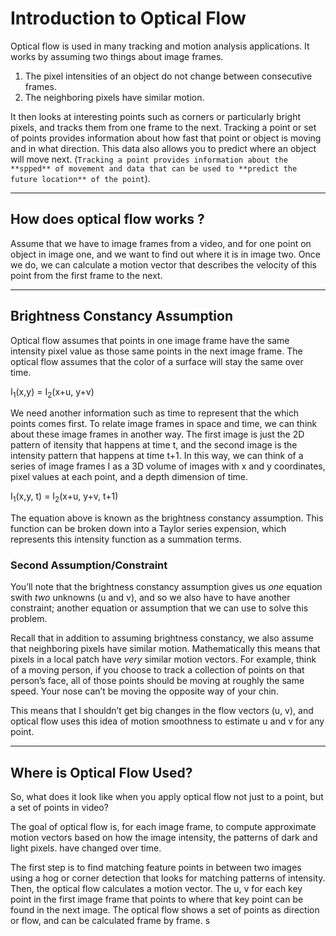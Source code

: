 # **Introduction to Optical Flow**

Optical flow is used in many tracking and motion analysis applications. It works by assuming two things about image frames. 

1. The pixel intensities of an object do not change between consecutive frames.
2. The neighboring pixels have similar motion. 

It then looks at interesting points such as corners or particularly bright pixels, and tracks them from one frame to the next. Tracking a point or set of points provides information about how fast that point or object is moving and in what direction. This data also allows you to predict where an object will move next.  (`Tracking a point provides information about the **spped** of movement and data that can be used to **predict the future location** of the point`). 

---

## **How does optical flow works ?**

Assume that we have to image frames from a video, and for one point on object in image one, and we want to find out where it is in image two. Once we do, we can calculate a motion vector that describes the velocity of this point from the first frame to the next. 

---

## **Brightness Constancy Assumption**

Optical flow assumes that points in one image frame have the same intensity pixel value as those same points in the next image frame. The optical flow assumes that the color of a surface will stay the same over time. 

I<sub>1</sub>(x,y) = I<sub>2</sub>(x+u, y+v)

We need another information such as time to represent that the which points comes first. To relate image frames in space and time, we can think about these image frames in another way. The first image is just the 2D pattern of itensity that happens at time t, and the second image is the intensity pattern that happens at time t+1. In this way, we can think of a series of image frames I as a 3D volume of images with x and y coordinates, pixel values at each point, and a depth dimension of time. 

I<sub>1</sub>(x,y, t) = I<sub>2</sub>(x+u, y+v, t+1)

The equation above is known as the brightness constancy assumption. This function can be broken down into a Taylor series expension, which represents this intensity function as a summation terms. 

### Second Assumption/Constraint

You’ll note that the brightness constancy assumption gives us *one* equation swith *two* unknowns (u and v), and so we also have to have another constraint; another equation or assumption that we can use to solve this problem.

Recall that in addition to assuming brightness constancy, we also assume that neighboring pixels have similar motion. Mathematically this means that pixels in a local patch have *very* similar motion vectors. For example, think of a moving person, if you choose to track a collection of points on that person’s face, all of those points should be moving at roughly the same speed. Your nose can’t be moving the opposite way of your chin.

This means that I shouldn’t get big changes in the flow vectors (u, v), and optical flow uses this idea of motion smoothness to estimate u and v for any point.

---

## **Where is Optical Flow Used**?

So, what does it look like when you apply optical flow not just to a point, but a set of points in video? 

The goal of optical flow is, for each image frame, to compute approximate motion vectors based on how the image intensity, the patterns of dark and light pixels. have changed over time. 

The first step is to find matching feature points in between two images using a hog or corner detection that looks for matching patterns of intensity.  Then, the optical flow calculates a motion vector. The u, v for each key point in the first image frame that points to where that key point can be found in the next image. The optical flow shows a set of points as direction or flow, and can be calculated frame by frame.  s